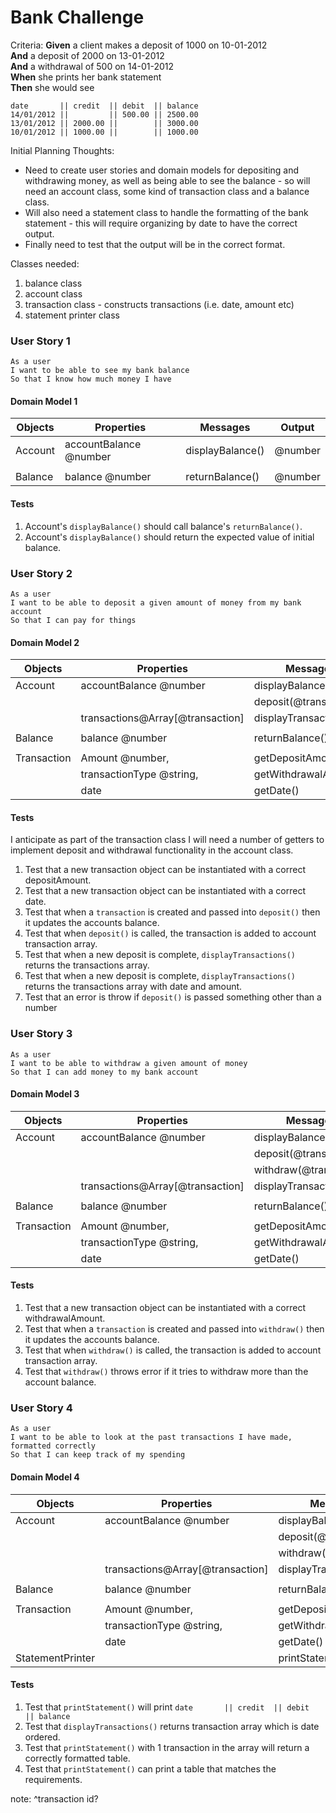 # Bank Challenge

Criteria: 
**Given** a client makes a deposit of 1000 on 10-01-2012  
**And** a deposit of 2000 on 13-01-2012  
**And** a withdrawal of 500 on 14-01-2012  
**When** she prints her bank statement  
**Then** she would see
```
date       || credit  || debit  || balance
14/01/2012 ||         || 500.00 || 2500.00
13/01/2012 || 2000.00 ||        || 3000.00
10/01/2012 || 1000.00 ||        || 1000.00
```

Initial Planning Thoughts:
- Need to create user stories and domain models for depositing and withdrawing money, as well as being able to see the balance - so will need an account class, some kind of transaction class and a balance class.
- Will also need a statement class to handle the formatting of the bank statement - this will require organizing by date to have the correct output.
- Finally need to test that the output will be in the correct format.

Classes needed:
1. balance class
2. account class
3. transaction class - constructs transactions (i.e. date, amount etc)
4. statement printer class


### User Story 1
```
As a user
I want to be able to see my bank balance
So that I know how much money I have
```
#### Domain Model 1
| Objects     | Properties                     | Messages          | Output   |
| ----------- | ------------------------------ | ----------------- | -------- |
| Account     | accountBalance @number         | displayBalance()  | @number  |
|             |                                |                   |          |
| Balance     | balance @number                | returnBalance()   | @number  |
#### Tests 
1. Account's `displayBalance()` should call balance's `returnBalance()`.
2. Account's `displayBalance()` should return the expected value of initial balance.
### User Story 2
```
As a user
I want to be able to deposit a given amount of money from my bank account
So that I can pay for things
```
#### Domain Model 2
| Objects        | Properties                     | Messages            | Output             |
| -------------- | ------------------------------ | ------------------- | ------------------ |
| Account        |accountBalance @number          |displayBalance()     | @number            |
|                |                                |deposit(@transaction)| @void              |
|                |transactions@Array[@transaction]|displayTransactions()|@Array[@transaction]|
|                |                                |                     |                    |
| Balance        |balance @number                 |returnBalance()      | @number            |
|                |                                |                     |                    |
| Transaction    |Amount @number,                 |getDepositAmount()   |@number             |
|                |transactionType @string,        |getWithdrawalAmount()|@number             |
|                |date                            |getDate()            |@date               |
#### Tests 
I anticipate as part of the transaction class I will need a number of getters to implement deposit and withdrawal functionality in the account class.

1. Test that a new transaction object can be instantiated with a correct depositAmount.
2. Test that a new transaction object can be instantiated with a correct date.
3. Test that when a `transaction` is created and passed into `deposit()` then it updates the accounts balance. 
4. Test that when `deposit()` is called, the transaction is added to account transaction array.
5. Test that when a new deposit is complete, `displayTransactions()` returns the transactions array.
6. Test that when a new deposit is complete, `displayTransactions()` returns the transactions array with date and amount. 
7. Test that an error is throw if `deposit()` is passed something other than a number
### User Story 3
```
As a user
I want to be able to withdraw a given amount of money
So that I can add money to my bank account
```
#### Domain Model 3
| Objects        | Properties                     | Messages             | Output             |
| -------------- | ------------------------------ | -------------------- | ------------------ |
| Account        |accountBalance @number          |displayBalance()      | @number            |
|                |                                |deposit(@transaction) | @void              |
|                |                                |withdraw(@transaction)| @void              |
|                |transactions@Array[@transaction]|displayTransactions() |@Array[@transaction]|
|                |                                |                      |                    |
| Balance        |balance @number                 |returnBalance()       | @number            |
|                |                                |                      |                    |
| Transaction    |Amount @number,                 |getDepositAmount()    |@number             |
|                |transactionType @string,        |getWithdrawalAmount() |@number             |
|                |date                            |getDate()             |@date               |
#### Tests 
1. Test that a new transaction object can be instantiated with a correct withdrawalAmount.
2. Test that when a `transaction` is created and passed into `withdraw()` then it updates the accounts balance.
3. Test that when `withdraw()` is called, the transaction is added to account transaction array.
4. Test that `withdraw()` throws error if it tries to withdraw more than the account balance.
### User Story 4
```
As a user
I want to be able to look at the past transactions I have made, formatted correctly
So that I can keep track of my spending
```
#### Domain Model 4
| Objects        | Properties                     | Messages             | Output             |
| -------------- | ------------------------------ | -------------------- | ------------------ |
| Account        |accountBalance @number          |displayBalance()      | @number            |
|                |                                |deposit(@transaction) | @void              |
|                |                                |withdraw(@transaction)| @void              |
|                |transactions@Array[@transaction]|displayTransactions() |@Array[@transaction]|
|                |                                |                      |                    |
| Balance        |balance @number                 |returnBalance()       | @number            |
|                |                                |                      |                    |
| Transaction    |Amount @number,                 |getDepositAmount()    |@number             |
|                |transactionType @string,        |getWithdrawalAmount() |@number             |
|                |date                            |getDate()             |@date               |
|StatementPrinter|                                |printStatement()      |@table              |
#### Tests 
1. Test that `printStatement()` will print `date       || credit  || debit  || balance`
2. Test that `displayTransactions()` returns transaction array which is date ordered.
3. Test that `printStatement()` with 1 transaction in the array will return a correctly formatted table.
4. Test that `printStatement()` can print a table that matches the requirements.


note:
^transaction id?







